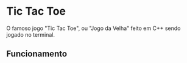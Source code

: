 # Tic Tac Toe
O famoso jogo "Tic Tac Toe", ou "Jogo da Velha" feito em C++ sendo jogado no terminal.

## Funcionamento

